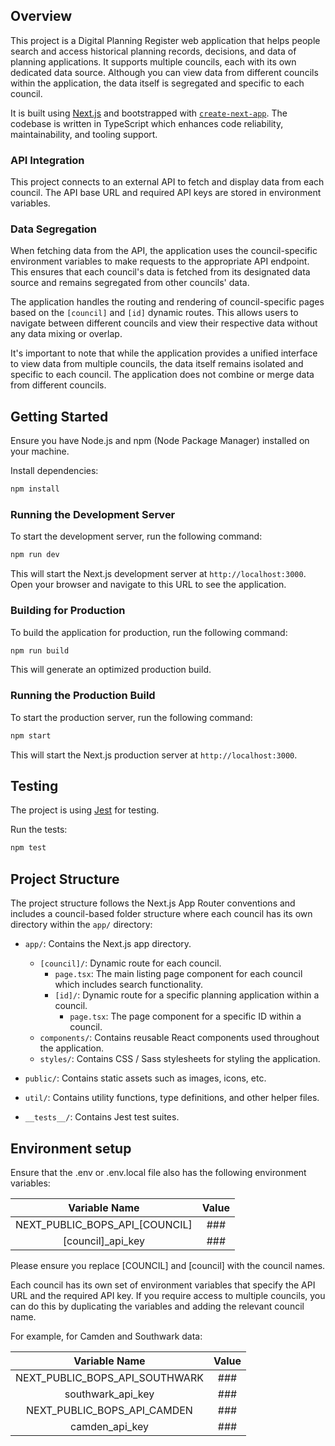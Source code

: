 ## Overview

This project is a Digital Planning Register web application that helps people search and access historical planning records, decisions, and data of planning applications. It supports multiple councils, each with its own dedicated data source. Although you can view data from different councils within the application, the data itself is segregated and specific to each council.

It is built using [Next.js](https://nextjs.org/) and bootstrapped with [`create-next-app`](https://github.com/vercel/next.js/tree/canary/packages/create-next-app). The codebase is written in TypeScript which enhances code reliability, maintainability, and tooling support.

### API Integration

This project connects to an external API to fetch and display data from each council. The API base URL and required API keys are stored in environment variables.

### Data Segregation

When fetching data from the API, the application uses the council-specific environment variables to make requests to the appropriate API endpoint. This ensures that each council's data is fetched from its designated data source and remains segregated from other councils' data.

The application handles the routing and rendering of council-specific pages based on the `[council]` and `[id]` dynamic routes. This allows users to navigate between different councils and view their respective data without any data mixing or overlap.

It's important to note that while the application provides a unified interface to view data from multiple councils, the data itself remains isolated and specific to each council. The application does not combine or merge data from different councils.

## Getting Started

Ensure you have Node.js and npm (Node Package Manager) installed on your machine.

Install dependencies:

```bash
npm install
```

### Running the Development Server

To start the development server, run the following command:

```bash
npm run dev
```

This will start the Next.js development server at `http://localhost:3000`. Open your browser and navigate to this URL to see the application.

### Building for Production

To build the application for production, run the following command:

```bash
npm run build
```

This will generate an optimized production build.

### Running the Production Build

To start the production server, run the following command:

```bash
npm start
```

This will start the Next.js production server at `http://localhost:3000`.

## Testing

The project is using [Jest](https://jestjs.io/) for testing.

Run the tests:

```bash
npm test
```

## Project Structure

The project structure follows the Next.js App Router conventions and includes a council-based folder structure where each council has its own directory within the `app/` directory:

- `app/`: Contains the Next.js app directory.

  - `[council]/`: Dynamic route for each council.
    - `page.tsx`: The main listing page component for each council which includes search functionality.
    - `[id]/`: Dynamic route for a specific planning application within a council.
      - `page.tsx`: The page component for a specific ID within a council.
  - `components/`: Contains reusable React components used throughout the application.
  - `styles/`: Contains CSS / Sass stylesheets for styling the application.

- `public/`: Contains static assets such as images, icons, etc.
- `util/`: Contains utility functions, type definitions, and other helper files.
- `__tests__/`: Contains Jest test suites.

## Environment setup

Ensure that the .env or .env.local file also has the following environment variables:

|          Variable Name          | Value |
| :-----------------------------: | :---: |
| NEXT_PUBLIC_BOPS_API\_[COUNCIL] |  ###  |
|       [council]\_api_key        |  ###  |

Please ensure you replace [COUNCIL] and [council] with the council names.

Each council has its own set of environment variables that specify the API URL and the required API key. If you require access to multiple councils, you can do this by duplicating the variables and adding the relevant council name.

For example, for Camden and Southwark data:

|         Variable Name          | Value |
| :----------------------------: | :---: |
| NEXT_PUBLIC_BOPS_API_SOUTHWARK |  ###  |
|       southwark_api_key        |  ###  |
|  NEXT_PUBLIC_BOPS_API_CAMDEN   |  ###  |
|         camden_api_key         |  ###  |
